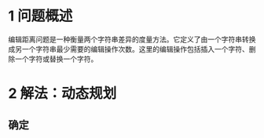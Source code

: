 # 1 问题概述

编辑距离问题是一种衡量两个字符串差异的度量方法。它定义了由一个字符串转换成另一个字符串最少需要的编辑操作次数。这里的编辑操作包括插入一个字符、删除一个字符或替换一个字符。

# 2 解法：动态规划

## 确定
